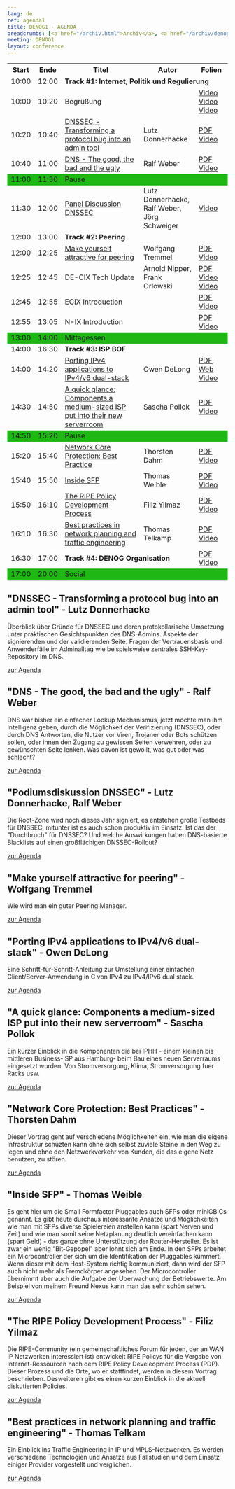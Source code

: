 ```yaml
---
lang: de 
ref: agenda1
title: DENOG1 - AGENDA
breadcrumbs: [<a href="/archiv.html">Archiv</a>, <a href="/archiv/denog1">DENOG1</a>]
meeting: DENOG1
layout: conference
---
```

<table class="table">
<tbody><tr><th>Start</th><th>Ende</th><th>Titel</th><th>Autor</th><th>Folien</th></tr>
<tr><td>10:00</td><td>12:00</td><td colspan="3"><b><a name="track1">Track #1: Internet, Politik und Regulierung</a></b></td></tr>
<tr><td>10:00</td><td>10:20</td><td>Begrüßung</td><td></td><td> <a href="http://mirror.man-da.de/denog/denog1/DENOG1-01-Marcus-Stoegbauer-Introduction.mp4">Video</a> <a href="http://mirror.man-da.de/denog/denog1/DENOG1-02-Arnold-Nipper-Introduction.mp4">Video</a> <a href="http://mirror.man-da.de/denog/denog1/DENOG1-03-Joerg-Schweiger-Introduction.mp4">Video</a> </td></tr>
<tr><td>10:20</td><td>10:40</td><td><a href="#agenda1" name="showtip" id="showtip">DNSSEC - Transforming a protocol bug into an admin tool</a></td><td>Lutz Donnerhacke</td><td><a href="http://media.denog.de/meetings/denog1/001-Donnerhacke-DNSSEC_Protocol.pdf">PDF</a> <a href="http://mirror.man-da.de/denog/denog1/DENOG1-04-Lutz-Donnerhacke-DNSSEC.mp4">Video</a></td></tr>
<tr><td>10:40</td><td>11:00</td><td><a href="#agenda2" name="showtip" id="showtip">DNS - The good, the bad and the ugly</a></td><td>Ralf Weber</td><td><a href="http://media.denog.de/meetings/denog1/002-Weber-DNS_Good_Bad_and_Ugly.pdf">PDF</a> <a href="http://mirror.man-da.de/denog/denog1/DENOG1-05-Ralf-Weber-DNS.mp4">Video</a></td></tr>
<tr bgcolor="#1fb714"><td>11:00</td><td>11:30</td><td colspan="3">Pause</td></tr>
<tr><td>11:30</td><td>12:00</td><td><a href="#agenda3" name="showtip" id="showtip">Panel Discussion DNSSEC</a></td><td>Lutz Donnerhacke,<br>Ralf Weber,<br>Jörg Schweiger</td><td><a href="http://mirror.man-da.de/denog/denog1/DENOG1-06-DNSSEC-Discussion.mp4">Video</a></td></tr>
<tr><td>12:00</td><td>13:00</td><td colspan="3"><b><a name="track2">Track #2: Peering</a></b></td></tr>
<tr><td>12:00</td><td>12:25</td><td><a href="#agenda4" name="showtip" id="showtip">Make yourself attractive for peering</a></td><td>Wolfgang Tremmel</td><td><a href="http://media.denog.de/meetings/denog1/004-Tremmel-Attractive_for_Peering.pdf">PDF</a> <a href="http://mirror.man-da.de/denog/denog1/DENOG1-07-Wolfgang-Tremmel-Peering.mp4">Video</a></td></tr>
<tr><td>12:25</td><td>12:45</td><td>DE-CIX Tech Update</td><td>Arnold Nipper,<br> Frank Orlowski</td><td><a href="http://media.denog.de/meetings/denog1/005-Nipper-DE-CIX_Tech_Update.pdf">PDF</a> <a href="http://mirror.man-da.de/denog/denog1/DENOG1-08-Frank-Orlowski-DE-CIX-Tech-Update.mp4">Video</a> <a href="http://mirror.man-da.de/denog/denog1/DENOG1-09-Arnold-Nipper-DE-CIX-Tech-Update.mp4">Video</a></td></tr>
<tr><td>12:45</td><td>12:55</td><td>ECIX Introduction</td><td></td><td><a href="http://media.denog.de/meetings/denog1/006-Wahl-ECIX_Introduction.pdf">PDF</a> <a href="http://mirror.man-da.de/denog/denog1/DENOG1-10-Stefan-Wahl-ECIX-Introduction.mp4">Video</a></td></tr>
<tr><td>12:55</td><td>13:05</td><td>N-IX Introduction</td><td></td><td><a href="http://media.denog.de/meetings/denog1/007-Gloeckner-N-IX_Introduction.pdf">PDF</a> <a href="http://mirror.man-da.de/denog/denog1/DENOG1-11-Rico-Gloeckner-NIX-Introduction.mp4">Video</a></td></tr>
<tr bgcolor="#1fb714"><td>13:00</td><td>14:00</td><td colspan="3">Mittagessen</td></tr>
<tr><td>14:00</td><td>16:30</td><td colspan="3"><b><a name="track3">Track #3: ISP BOF</a></b></td></tr>
<tr><td>14:00</td><td>14:20</td><td><a href="#agenda8" name="showtip" id="showtip">Porting IPv4 applications to IPv4/v6 dual-stack</a></td><td>Owen DeLong</td><td><a href="http://media.denog.de/meetings/denog1/008-DeLong-Porting_Applications_Dual-Stack.pdf">PDF</a>, <a href="http://owend.corp.he.net/ipv6">Web</a> <a href="http://mirror.man-da.de/denog/denog1/DENOG1-12-Owen-DeLong-Porting-Applications-to-IPv6.mp4">Video</a></td></tr>
<tr><td>14:30</td><td>14:50</td><td><a href="#agenda9" name="showtip" id="showtip">A quick glance: Components a medium-sized ISP put into their new serverroom</a></td><td>Sascha Pollok</td><td><a href="http://media.denog.de/meetings/denog1/009-Pollok-Severroom.pdf">PDF</a> <a href="http://mirror.man-da.de/denog/denog1/DENOG1-13-Sascha-Pollok-Serverroom-Infrastructure.mp4">Video</a></td></tr>
<tr bgcolor="#1fb714"><td>14:50</td><td>15:20</td><td colspan="3">Pause</td></tr>
<tr><td>15:20</td><td>15:40</td><td><a href="#agenda10" name="showtip" id="showtip">Network Core Protection: Best Practice</a></td><td>Thorsten Dahm</td><td><a href="http://media.denog.de/meetings/denog1/010-Dahm-Network_Core_Protection.pdf">PDF</a> <a href="http://mirror.man-da.de/denog/denog1/DENOG1-14-Thorsten-Dahm-Core-Protection.mp4">Video</a></td></tr>
<tr><td>15:40</td><td>15:50</td><td><a href="#agenda11" name="showtip" id="showtip">Inside SFP</a></td><td>Thomas Weible</td><td><a href="http://media.denog.de/meetings/denog1/011-Weible-Inside_SFP.pdf">PDF</a> <a href="http://mirror.man-da.de/denog/denog1/DENOG1-15-Thomas-Weible-Inside-SFP.mp4">Video</a></td></tr>
<tr><td>15:50</td><td>16:10</td><td><a href="#agenda12" name="showtip" id="showtip">The RIPE Policy Development Process</a></td><td>Filiz Yilmaz</td><td><a href="http://media.denog.de/meetings/denog1/012-Yilmaz-RIPE_Policy_Development_Process.pdf">PDF</a> <a href="http://mirror.man-da.de/denog/denog1/DENOG1-16-Filiz-Yilmaz-RIPE-Policy-Development.mp4">Video</a></td></tr>
<tr><td>16:10</td><td>16:30</td><td><a href="#agenda13" name="showtip" id="showtip">Best practices in network planning and traffic engineering</a></td><td>Thomas Telkamp</td><td><a href="http://media.denog.de/meetings/denog1/013-Telkamp-How_Full_is_Full.pdf">PDF</a> <a href="http://mirror.man-da.de/denog/denog1/DENOG1-17-Thomas-Telkamp-Traffic-Engineering.mp4">Video</a></td></tr>
<tr><td>16:30</td><td>17:00</td><td colspan="2"><b>Track #4: DENOG Organisation</b></td><td><a href="http://media.denog.de/meetings/denog1/014-Hoffmann-DENOG_Organisational_Matters.pdf">PDF</a> <a href="http://mirror.man-da.de/denog/denog1/DENOG1-18-Jens-Hoffmann-DENOG-Orga.mp4">Video</a></td></tr>
<tr bgcolor="#1fb714"><td>17:00</td><td>20:00</td><td colspan="3">Social</td></tr>
</tbody></table>

## "DNSSEC - Transforming a protocol bug into an admin tool" - Lutz Donnerhacke

Überblick über Gründe für DNSSEC und deren protokollarische Umsetzung unter praktischen Gesichtspunkten des DNS-Admins. Aspekte der signierenden und der validierenden Seite. Fragen der Vertrauensbasis und Anwenderfälle im Adminalltag wie beispielsweise zentrales SSH-Key-Repository im DNS. 

[zur Agenda](#top)

## "DNS - The good, the bad and the ugly" - Ralf Weber

DNS war bisher ein einfacher Lookup Mechanismus, jetzt möchte man ihm Intelligenz geben, durch die Möglichkeit der Verifizierung (DNSSEC), oder durch DNS Antworten, die Nutzer vor Viren, Trojaner oder Bots schützen sollen, oder ihnen den Zugang zu gewissen Seiten verwehren, oder zu gewünschten Seite lenken. Was davon ist gewollt, was gut oder was schlecht? 

[zur Agenda](#top)

## "Podiumsdiskussion DNSSEC" - Lutz Donnerhacke, Ralf Weber

Die Root-Zone wird noch dieses Jahr signiert, es entstehen große Testbeds für DNSSEC, mitunter ist es auch schon produktiv im Einsatz. Ist das der "Durchbruch" für DNSSEC? Und welche Auswirkungen haben DNS-basierte Blacklists auf einen großflächigen DNSSEC-Rollout? 

[zur Agenda](#top)

## "Make yourself attractive for peering" - Wolfgang Tremmel

Wie wird man ein guter Peering Manager. 

[zur Agenda](#top)

## "Porting IPv4 applications to IPv4/v6 dual-stack" - Owen DeLong

Eine Schritt-für-Schritt-Anleitung zur Umstellung einer einfachen Client/Server-Anwendung in C von IPv4 zu IPv4/IPv6 dual stack. 

[zur Agenda](#top)

## "A quick glance: Components a medium-sized ISP put into their new serverroom" - Sascha Pollok

Ein kurzer Einblick in die Komponenten die bei IPHH - einem kleinen bis mittleren Business-ISP aus Hamburg- beim Bau eines neuen Serverraums eingesetzt wurden. Von Stromversorgung, Klima, Stromversorgung fuer Racks usw. 

[zur Agenda](#top)

## "Network Core Protection: Best Practices" - Thorsten Dahm

Dieser Vortrag geht auf verschiedene Möglichkeiten ein, wie man die eigene Infrastruktur schüzten kann ohne sich selbst zuviele Steine in den Weg zu legen und ohne den Netzwerkverkehr von Kunden, die das eigene Netz benutzen, zu stören. 

[zur Agenda](#top)

## "Inside SFP" - Thomas Weible

Es geht hier um die Small Formfactor Pluggables auch SFPs oder miniGBICs genannt. Es gibt heute durchaus interessante Ansätze und Möglichkeiten wie man mit SFPs diverse Spielereien anstellen kann (spart Nerven und Zeit) und wie man somit seine Netzplanung deutlich vereinfachen kann (spart Geld) - das ganze ohne Unterstützung der Router-Hersteller. Es ist zwar ein wenig "Bit-Gepopel" aber lohnt sich am Ende. In den SFPs arbeitet ein Microcontroller der sich um die Identifikation der Pluggables kümmert. Wenn dieser mit dem Host-System richtig kommuniziert, dann wird der SFP auch nicht mehr als Fremdkörper angesehen. Der Microcontroller übernimmt aber auch die Aufgabe der Überwachung der Betriebswerte. Am Beispiel von meinem Freund Nexus kann man das sehr schön sehen. 

[zur Agenda](#top)

## "The RIPE Policy Development Process" - Filiz Yilmaz

Die RIPE-Community (ein gemeinschaftliches Forum für jeden, der an WAN IP Netzwerken interessiert ist) entwickelt RIPE Policys für die Vergabe von Internet-Ressourcen nach dem RIPE Policy Develeopment Process (PDP). Dieser Prozess und die Orte, wo er stattfindet, werden in diesem Vortrag beschrieben. Desweiteren gibt es einen kurzen Einblick in die aktuell diskutierten Policies. 

[zur Agenda](#top)

## "Best practices in network planning and traffic engineering" - Thomas Telkam

Ein Einblick ins Traffic Engineering in IP und MPLS-Netzwerken. Es werden verschiedene Technologien und Ansätze aus Fallstudien und dem Einsatz einiger Provider vorgestellt und verglichen. 

[zur Agenda](#top)